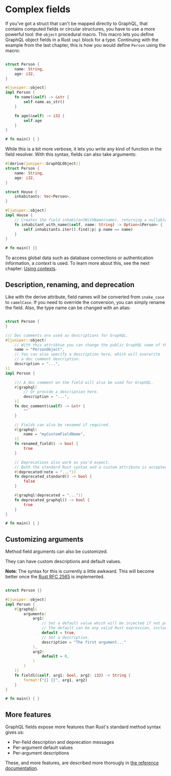 # Complex fields

If you've got a struct that can't be mapped directly to GraphQL, that contains
computed fields or circular structures, you have to use a more powerful tool:
the `object` procedural macro. This macro lets you define GraphQL object
fields in a Rust `impl` block for a type. Continuing with the
example from the last chapter, this is how you would define `Person` using the
macro:

```rust

struct Person {
    name: String,
    age: i32,
}

#[juniper::object]
impl Person {
    fn name(&self) -> &str {
        self.name.as_str()
    }

    fn age(&self) -> i32 {
        self.age
    }
}

# fn main() { }
```

While this is a bit more verbose, it lets you write any kind of function in the
field resolver. With this syntax, fields can also take arguments:


```rust
#[derive(juniper::GraphQLObject)]
struct Person {
    name: String,
    age: i32,
}

struct House {
    inhabitants: Vec<Person>,
}

#[juniper::object]
impl House {
    // Creates the field inhabitantWithName(name), returning a nullable person
    fn inhabitant_with_name(&self, name: String) -> Option<&Person> {
        self.inhabitants.iter().find(|p| p.name == name)
    }
}

# fn main() {}
```

To access global data such as database connections or authentication
information, a _context_ is used. To learn more about this, see the next
chapter: [Using contexts](using_contexts.md).

## Description, renaming, and deprecation

Like with the derive attribute, field names will be converted from `snake_case`
to `camelCase`. If you need to override the conversion, you can simply rename
the field. Also, the type name can be changed with an alias:

```rust

struct Person {
}

/// Doc comments are used as descriptions for GraphQL.
#[juniper::object(
    // With this attribtue you can change the public GraphQL name of the type.
    name = "PersonObject",
    // You can also specify a description here, which will overwrite 
    // a doc comment description.
    description = "...",
)]
impl Person {

    /// A doc comment on the field will also be used for GraphQL.
    #[graphql(
        // Or provide a description here.
        description = "...",
    )]
    fn doc_comment(&self) -> &str {
        ""
    }

    // Fields can also be renamed if required.
    #[graphql(
        name = "myCustomFieldName",
    )]
    fn renamed_field() -> bool {
        true
    }

    // Deprecations also work as you'd expect.
    // Both the standard Rust syntax and a custom attribute is accepted.
    #[deprecated(note = "...")]
    fn deprecated_standard() -> bool {
        false
    }

    #[graphql(deprecated = "...")]
    fn deprecated_graphql() -> bool {
        true
    }
}

# fn main() { }
```

## Customizing arguments

Method field arguments can also be customized.

They can have custom descriptions and default values.

**Note**: The syntax for this is currently a little awkward. 
This will become better once the [Rust RFC 2565](https://github.com/rust-lang/rust/issues/60406) is implemented.

```rust

struct Person {}

#[juniper::object]
impl Person {
    #[graphql(
        arguments(
            arg1(
                // Set a default value which will be injected if not present.
                // The default can be any valid Rust expression, including a function call, etc.
                default = true,
                // Set a description.
                description = "The first argument..."
            ),
            arg2(
                default = 0,
            )
        )
    )]
    fn field1(&self, arg1: bool, arg2: i32) -> String {
        format!("{} {}", arg1, arg2)
    }
}

# fn main() { }
```

## More features

GraphQL fields expose more features than Rust's standard method syntax gives us:

* Per-field description and deprecation messages
* Per-argument default values
* Per-argument descriptions

These, and more features, are described more thorougly in [the reference
documentation](https://docs.rs/juniper/latest/juniper/macro.object.html).
